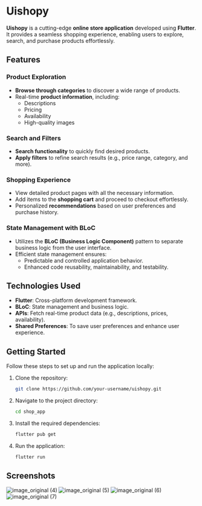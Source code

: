 # Uishopy

**Uishopy** is a cutting-edge **online store application** developed using **Flutter**. It provides a seamless shopping experience, enabling users to explore, search, and purchase products effortlessly.

## Features

### Product Exploration
- **Browse through categories** to discover a wide range of products.
- Real-time **product information**, including:
  - Descriptions
  - Pricing
  - Availability
  - High-quality images

### Search and Filters
- **Search functionality** to quickly find desired products.
- **Apply filters** to refine search results (e.g., price range, category, and more).

### Shopping Experience
- View detailed product pages with all the necessary information.
- Add items to the **shopping cart** and proceed to checkout effortlessly.
- Personalized **recommendations** based on user preferences and purchase history.

### State Management with BLoC
- Utilizes the **BLoC (Business Logic Component)** pattern to separate business logic from the user interface.
- Efficient state management ensures:
  - Predictable and controlled application behavior.
  - Enhanced code reusability, maintainability, and testability.

## Technologies Used
- **Flutter**: Cross-platform development framework.
- **BLoC**: State management and business logic.
- **APIs**: Fetch real-time product data (e.g., descriptions, prices, availability).
- **Shared Preferences**: To save user preferences and enhance user experience.

## Getting Started

Follow these steps to set up and run the application locally:

1. Clone the repository:
   ```bash
   git clone https://github.com/your-username/uishopy.git
2. Navigate to the project directory:
   ```bash
   cd shop_app
3. Install the required dependencies:
   ```bash
   flutter pub get
4. Run the application:
   ```bash
   flutter run
## Screenshots
![image_original (4)](https://github.com/user-attachments/assets/aeba2548-5294-4ed4-8ff3-618f87eeff2a)
![image_original (5)](https://github.com/user-attachments/assets/61f655a1-16b2-49f3-8aa9-675251ea0275)
![image_original (6)](https://github.com/user-attachments/assets/cedff7e4-2070-4a4c-b558-5ac5c2652f7e)
![image_original (7)](https://github.com/user-attachments/assets/d1095f65-e8cc-4f3b-bced-1b13e5081ab0)



 
   

   
